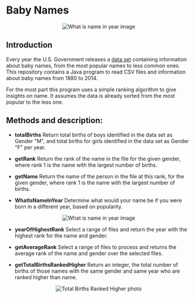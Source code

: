 # Baby Names

<div style="text-align:center"><img src="https://cdn.rawgit.com/bruno78/baby-names-data/4335662f/data/whats-name-in-year.png" alt="What is name in year image" /></div>

## Introduction

Every year the U.S. Government releases a [data set](https://www.ssa.gov/oact/babynames/) containing information about baby names, from the most popular names to less common ones.
This repository contains a Java program to read CSV files and information about baby names from 1880 to 2014.

For the most part this program uses a simple ranking algorithm to give insights on name. It assumes the data is already sorted from the most popular to the less one.

## Methods and description:

* **totalBirths** Return total births of boys identified in the data set as Gender "M", and total births for girls identified in the data set as Gender "F" per year.

* **getRank** Return the rank of the name in the file for the given gender, where rank 1 is the name with the largest number of births.

* **getName** Return the name of the person in the file at this rank, for the given gender, where rank 1 is the name with the largest number of births.

* **WhatIsNameInYear** Determine what would your name be if you were born in a different year, based on popularity.

<div style="text-align:center"><img src="https://cdn.rawgit.com/bruno78/baby-names-data/4335662f/data/whats-name-in-year.png" alt="What is name in year image" /></div>

* **yearOfHighestRank** Select a range of files and return the year with the highest rank for the name and gender.

* **getAverageRank** Select a range of files to process and returns the average rank of the name and gender over the selected files.

* **getTotalBirthsRankedHigher** Return an integer, the total number of births of those names with the same gender and same year who are ranked higher than name.

<div style="text-align:center"><img src="https://cdn.rawgit.com/bruno78/baby-names-data/4335662f/data/total-births-ranked-higher.png" alt="Total Births Ranked Higher photo" /></div>
